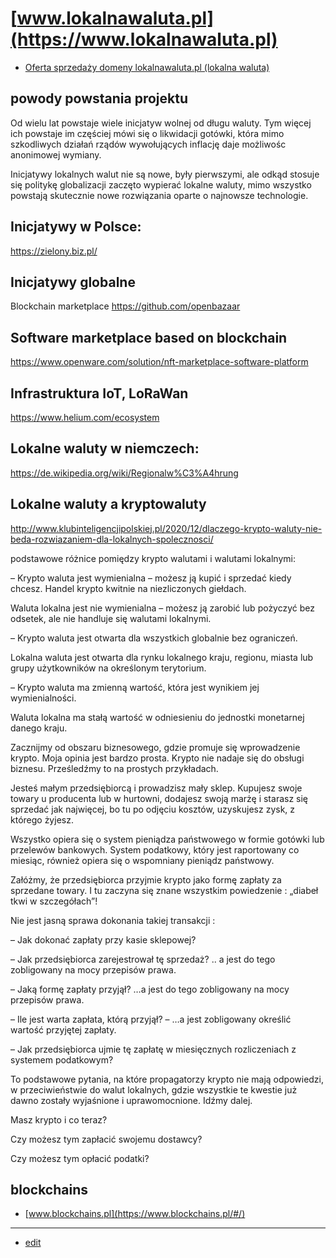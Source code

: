 # [www.lokalnawaluta.pl](https://www.lokalnawaluta.pl)

+ [Oferta sprzedaży domeny lokalnawaluta.pl (lokalna waluta)](https://premium.pl/lokalnawaluta.pl)

## powody powstania projektu

Od wielu lat powstaje wiele inicjatyw wolnej od długu waluty.
Tym więcej ich powstaje im częściej mówi się o likwidacji gotówki, która mimo szkodliwych działań rządów wywołujących inflację daje możliwośc anonimowej wymiany.

Inicjatywy lokalnych walut nie są nowe, były pierwszymi, ale odkąd stosuje się politykę globalizacji
zaczęto wypierać lokalne waluty, mimo wszystko powstają skutecznie nowe rozwiązania oparte o najnowsze technologie.


## Inicjatywy w Polsce:


https://zielony.biz.pl/



## Inicjatywy globalne

Blockchain marketplace
https://github.com/openbazaar


## Software marketplace based on blockchain
https://www.openware.com/solution/nft-marketplace-software-platform


## Infrastruktura IoT, LoRaWan

https://www.helium.com/ecosystem

## Lokalne waluty w niemczech:

https://de.wikipedia.org/wiki/Regionalw%C3%A4hrung

## Lokalne waluty a kryptowaluty

http://www.klubinteligencjipolskiej.pl/2020/12/dlaczego-krypto-waluty-nie-beda-rozwiazaniem-dla-lokalnych-spolecznosci/

podstawowe różnice pomiędzy krypto walutami i  walutami lokalnymi:

– Krypto waluta jest wymienialna – możesz ją kupić i sprzedać kiedy chcesz. Handel krypto kwitnie na niezliczonych giełdach.

Waluta lokalna jest nie wymienialna – możesz ją zarobić lub pożyczyć bez odsetek, ale nie handluje się walutami lokalnymi.

 – Krypto waluta jest otwarta dla wszystkich globalnie bez ograniczeń.

Lokalna waluta  jest otwarta dla rynku lokalnego kraju, regionu, miasta lub grupy użytkowników na określonym terytorium.

 – Krypto waluta ma zmienną wartość, która jest wynikiem jej wymienialności.

Waluta lokalna ma stałą wartość w odniesieniu do jednostki monetarnej danego kraju.

Zacznijmy od obszaru biznesowego, gdzie promuje się wprowadzenie krypto. Moja opinia jest bardzo prosta. Krypto nie nadaje się do obsługi biznesu. Prześledźmy to na prostych przykładach.

Jesteś małym przedsiębiorcą i prowadzisz mały sklep. Kupujesz swoje towary u producenta lub w hurtowni, dodajesz swoją marżę i starasz się sprzedać jak najwięcej, bo tu po odjęciu kosztów, uzyskujesz  zysk, z którego żyjesz.

 Wszystko opiera się o system pieniądza państwowego w formie gotówki lub przelewów bankowych. System podatkowy, który jest raportowany co miesiąc, również opiera się o wspomniany pieniądz państwowy.

Załóżmy,  że przedsiębiorca przyjmie krypto jako formę zapłaty za sprzedane towary. I tu zaczyna się znane wszystkim powiedzenie : „diabeł tkwi w szczegółach”!

Nie jest jasną sprawa dokonania takiej transakcji :

 – Jak dokonać zapłaty przy kasie sklepowej?

 – Jak przedsiębiorca zarejestrował tę sprzedaż? .. a jest do tego zobligowany na mocy przepisów prawa.

 – Jaką formę zapłaty przyjął?       …a jest do tego zobligowany na mocy przepisów prawa.

 – Ile jest warta zapłata, którą przyjął? –  …a jest zobligowany określić wartość przyjętej zapłaty.

 – Jak przedsiębiorca ujmie tę zapłatę w miesięcznych rozliczeniach z systemem podatkowym?

To podstawowe pytania, na które propagatorzy krypto nie mają odpowiedzi, w przeciwieństwie do walut lokalnych, gdzie wszystkie te kwestie już dawno zostały wyjaśnione i uprawomocnione. Idźmy dalej.

Masz krypto i co teraz?

Czy możesz tym zapłacić swojemu dostawcy?

Czy możesz tym opłacić podatki?


## blockchains
+ [www.blockchains.pl](https://www.blockchains.pl/#/)

---
+ [edit](https://github.com/lokalnawaluta/www/edit/main/README.md)
